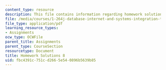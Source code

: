 ```yaml
---
content_type: resource
description: This file contains information regarding homework solutions 8.
file: /media/courses/1-264j-database-internet-and-systems-integration-technologies-fall-2013/fbc4391c751cd2665e540896b5639b85_MIT1_264JF13_HW8_sol.pdf
file_type: application/pdf
learning_resource_types:
- Assignments
ocw_type: OCWFile
parent_title: Assignments
parent_type: CourseSection
resourcetype: Document
title: Homework Solutions 8
uid: fbc4391c-751c-d266-5e54-0896b5639b85
---
```

